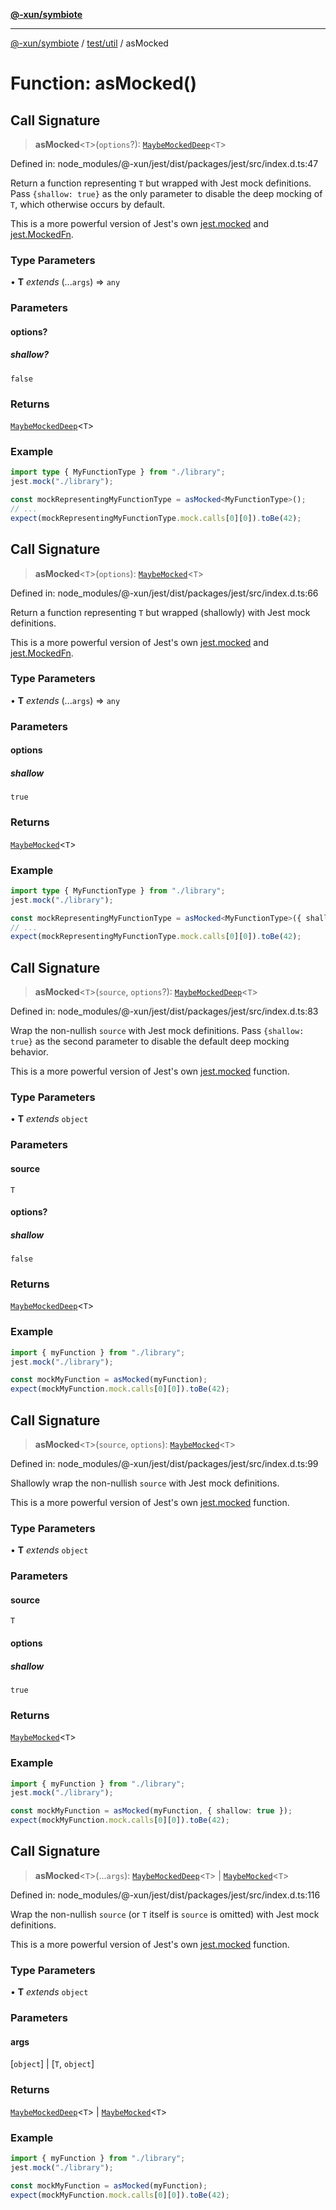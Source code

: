 [**@-xun/symbiote**](../../../README.md)

***

[@-xun/symbiote](../../../README.md) / [test/util](../README.md) / asMocked

# Function: asMocked()

## Call Signature

> **asMocked**\<`T`\>(`options`?): [`MaybeMockedDeep`](../../../types/jest.patched/namespaces/jest/type-aliases/MaybeMockedDeep.md)\<`T`\>

Defined in: node\_modules/@-xun/jest/dist/packages/jest/src/index.d.ts:47

Return a function representing `T` but wrapped with Jest mock definitions.
Pass `{shallow: true}` as the only parameter to disable the deep mocking of
`T`, which otherwise occurs by default.

This is a more powerful version of Jest's own [jest.mocked](../../../types/jest.patched/namespaces/jest/functions/mocked.md) and
[jest.MockedFn](../../../types/jest.patched/namespaces/jest/type-aliases/MockedFn.md).

### Type Parameters

• **T** *extends* (...`args`) => `any`

### Parameters

#### options?

##### shallow?

`false`

### Returns

[`MaybeMockedDeep`](../../../types/jest.patched/namespaces/jest/type-aliases/MaybeMockedDeep.md)\<`T`\>

### Example

```ts
import type { MyFunctionType } from "./library";
jest.mock("./library");

const mockRepresentingMyFunctionType = asMocked<MyFunctionType>();
// ...
expect(mockRepresentingMyFunctionType.mock.calls[0][0]).toBe(42);
```

## Call Signature

> **asMocked**\<`T`\>(`options`): [`MaybeMocked`](../../../types/jest.patched/namespaces/jest/type-aliases/MaybeMocked.md)\<`T`\>

Defined in: node\_modules/@-xun/jest/dist/packages/jest/src/index.d.ts:66

Return a function representing `T` but wrapped (shallowly) with Jest mock
definitions.

This is a more powerful version of Jest's own [jest.mocked](../../../types/jest.patched/namespaces/jest/functions/mocked.md) and
[jest.MockedFn](../../../types/jest.patched/namespaces/jest/type-aliases/MockedFn.md).

### Type Parameters

• **T** *extends* (...`args`) => `any`

### Parameters

#### options

##### shallow

`true`

### Returns

[`MaybeMocked`](../../../types/jest.patched/namespaces/jest/type-aliases/MaybeMocked.md)\<`T`\>

### Example

```ts
import type { MyFunctionType } from "./library";
jest.mock("./library");

const mockRepresentingMyFunctionType = asMocked<MyFunctionType>({ shallow: true });
// ...
expect(mockRepresentingMyFunctionType.mock.calls[0][0]).toBe(42);
```

## Call Signature

> **asMocked**\<`T`\>(`source`, `options`?): [`MaybeMockedDeep`](../../../types/jest.patched/namespaces/jest/type-aliases/MaybeMockedDeep.md)\<`T`\>

Defined in: node\_modules/@-xun/jest/dist/packages/jest/src/index.d.ts:83

Wrap the non-nullish `source` with Jest mock definitions. Pass `{shallow:
true}` as the second parameter to disable the default deep mocking behavior.

This is a more powerful version of Jest's own [jest.mocked](../../../types/jest.patched/namespaces/jest/functions/mocked.md) function.

### Type Parameters

• **T** *extends* `object`

### Parameters

#### source

`T`

#### options?

##### shallow

`false`

### Returns

[`MaybeMockedDeep`](../../../types/jest.patched/namespaces/jest/type-aliases/MaybeMockedDeep.md)\<`T`\>

### Example

```ts
import { myFunction } from "./library";
jest.mock("./library");

const mockMyFunction = asMocked(myFunction);
expect(mockMyFunction.mock.calls[0][0]).toBe(42);
```

## Call Signature

> **asMocked**\<`T`\>(`source`, `options`): [`MaybeMocked`](../../../types/jest.patched/namespaces/jest/type-aliases/MaybeMocked.md)\<`T`\>

Defined in: node\_modules/@-xun/jest/dist/packages/jest/src/index.d.ts:99

Shallowly wrap the non-nullish `source` with Jest mock definitions.

This is a more powerful version of Jest's own [jest.mocked](../../../types/jest.patched/namespaces/jest/functions/mocked.md) function.

### Type Parameters

• **T** *extends* `object`

### Parameters

#### source

`T`

#### options

##### shallow

`true`

### Returns

[`MaybeMocked`](../../../types/jest.patched/namespaces/jest/type-aliases/MaybeMocked.md)\<`T`\>

### Example

```ts
import { myFunction } from "./library";
jest.mock("./library");

const mockMyFunction = asMocked(myFunction, { shallow: true });
expect(mockMyFunction.mock.calls[0][0]).toBe(42);
```

## Call Signature

> **asMocked**\<`T`\>(...`args`): [`MaybeMockedDeep`](../../../types/jest.patched/namespaces/jest/type-aliases/MaybeMockedDeep.md)\<`T`\> \| [`MaybeMocked`](../../../types/jest.patched/namespaces/jest/type-aliases/MaybeMocked.md)\<`T`\>

Defined in: node\_modules/@-xun/jest/dist/packages/jest/src/index.d.ts:116

Wrap the non-nullish `source` (or `T` itself is `source` is omitted) with
Jest mock definitions.

This is a more powerful version of Jest's own [jest.mocked](../../../types/jest.patched/namespaces/jest/functions/mocked.md) function.

### Type Parameters

• **T** *extends* `object`

### Parameters

#### args

\[`object`\] | \[`T`, `object`\]

### Returns

[`MaybeMockedDeep`](../../../types/jest.patched/namespaces/jest/type-aliases/MaybeMockedDeep.md)\<`T`\> \| [`MaybeMocked`](../../../types/jest.patched/namespaces/jest/type-aliases/MaybeMocked.md)\<`T`\>

### Example

```ts
import { myFunction } from "./library";
jest.mock("./library");

const mockMyFunction = asMocked(myFunction);
expect(mockMyFunction.mock.calls[0][0]).toBe(42);
```
